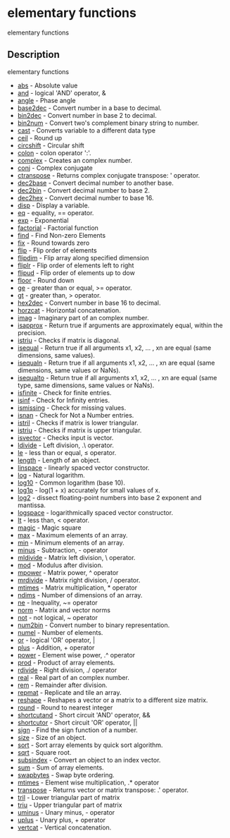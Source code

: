 

# elementary functions

elementary functions

## Description
elementary functions


* [abs](abs.md) - Absolute value
* [and](and.md) - logical 'AND' operator, &
* [angle](angle.md) - Phase angle
* [base2dec](base2dec.md) - Convert number in a base to decimal.
* [bin2dec](bin2dec.md) - Convert number in base 2 to decimal.
* [bin2num](bin2num.md) - Convert two's complement binary string to number.
* [cast](cast.md) - Converts variable to a different data type
* [ceil](ceil.md) - Round up
* [circshift](circshift.md) - Circular shift
* [colon](colon.md) - colon operator ':'.
* [complex](complex.md) - Creates an complex number.
* [conj](conj.md) - Complex conjugate
* [ctranspose](ctranspose.md) - Returns complex conjugate transpose: ' operator.
* [dec2base](dec2base.md) - Convert decimal number to another base.
* [dec2bin](dec2bin.md) - Convert decimal number to base 2.
* [dec2hex](dec2hex.md) - Convert decimal number to base 16.
* [disp](disp.md) - Display a variable.
* [eq](eq.md) - equality, == operator.
* [exp](exp.md) - Exponential
* [factorial](factorial.md) - Factorial function
* [find](find.md) - Find Non-zero Elements
* [fix](fix.md) - Round towards zero
* [flip](flip.md) - Flip order of elements
* [flipdim](flipdim.md) - Flip array along specified dimension
* [fliplr](fliplr.md) - Flip order of elements left to right
* [flipud](flipud.md) - Flip order of elements up to dow
* [floor](floor.md) - Round down
* [ge](ge.md) - greater than or equal, >= operator.
* [gt](gt.md) - greater than, > operator.
* [hex2dec](hex2dec.md) - Convert number in base 16 to decimal.
* [horzcat](horzcat.md) - Horizontal concatenation.
* [imag](imag.md) - Imaginary part of an complex number.
* [isapprox](isapprox.md) - Return true if arguments are approximately equal, within the precision.
* [istriu](isdiag.md) - Checks if matrix is diagonal.
* [isequal](isequal.md) - Return true if all arguments x1, x2, ... , xn are equal (same dimensions, same values).
* [isequaln](isequaln.md) - Return true if all arguments x1, x2, ... , xn are equal (same dimensions, same values or NaNs).
* [isequalto](isequalto.md) - Return true if all arguments x1, x2, ... , xn are equal (same type, same dimensions, same values or NaNs).
* [isfinite](isfinite.md) - Check for finite entries.
* [isinf](isinf.md) - Check for Infinity entries.
* [ismissing](ismissing.md) - Check for missing values.
* [isnan](isnan.md) - Check for Not a Number entries.
* [istril](istril.md) - Checks if matrix is lower triangular.
* [istriu](istriu.md) - Checks if matrix is upper triangular.
* [isvector](isvector.md) - Checks input is vector.
* [ldivide](ldivide.md) - Left division, .\ operator.
* [le](le.md) - less than or equal, ≤ operator.
* [length](length.md) - Length of an object.
* [linspace](linspace.md) - linearly spaced vector constructor.
* [log](log.md) - Natural logarithm.
* [log10](log10.md) - Common logarithm (base 10).
* [log1p](log1p.md) - log(1 + x) accurately for small values of x.
* [log2](log2.md) - dissect floating-point numbers into base 2 exponent and mantissa.
* [logspace](logspace.md) - logarithmically spaced vector constructor.
* [lt](lt.md) - less than, < operator.
* [magic](magic.md) - Magic square
* [max](max.md) - Maximum elements of an array.
* [min](min.md) - Minimum elements of an array.
* [minus](minus.md) - Subtraction, - operator
* [mldivide](mldivide.md) - Matrix left division, \ operator.
* [mod](mod.md) - Modulus after division.
* [mpower](mpower.md) - Matrix power, ^ operator
* [mrdivide](mrdivide.md) - Matrix right division, / operator.
* [mtimes](mtimes.md) - Matrix multiplication, * operator
* [ndims](ndims.md) - Number of dimensions of an array.
* [ne](ne.md) - Inequality, ~= operator
* [norm](norm.md) - Matrix and vector norms
* [not](not.md) - not logical, ~ operator
* [num2bin](num2bin.md) - Convert number to binary representation.
* [numel](numel.md) - Number of elements.
* [or](or.md) - logical 'OR' operator, |
* [plus](plus.md) - Addition, + operator
* [power](power.md) - Element wise power, .^ operator
* [prod](prod.md) - Product of array elements.
* [rdivide](rdivide.md) - Right division, ./ operator
* [real](real.md) - Real part of an complex number.
* [rem](rem.md) - Remainder after division.
* [repmat](repmat.md) - Replicate and tile an array.
* [reshape](reshape.md) - Reshapes a vector or a matrix to a different size matrix.
* [round](round.md) - Round to nearest integer
* [shortcutand](shortcutand.md) - Short circuit 'AND' operator, &&
* [shortcutor](shortcutor.md) - Short circuit 'OR' operator, ||
* [sign](sign.md) - Find the sign function of a number.
* [size](size.md) - Size of an object.
* [sort](sort.md) - Sort array elements by quick sort algorithm.
* [sqrt](sqrt.md) - Square root.
* [subsindex](subsindex.md) - Convert an object to an index vector.
* [sum](sum.md) - Sum of array elements.
* [swapbytes](swapbytes.md) - Swap byte ordering.
* [mtimes](times.md) - Element wise multiplication, .* operator
* [transpose](transpose.md) - Returns vector or matrix transpose: .' operator.
* [tril](tril.md) - Lower triangular part of matrix
* [triu](triu.md) - Upper triangular part of matrix
* [uminus](uminus.md) - Unary minus, - operator
* [uplus](uplus.md) - Unary plus, + operator
* [vertcat](vertcat.md) - Vertical concatenation.



